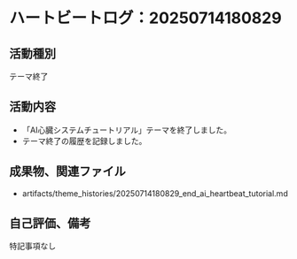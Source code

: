 # ハートビートログ：20250714180829

## 活動種別
テーマ終了

## 活動内容
- 「AI心臓システムチュートリアル」テーマを終了しました。
- テーマ終了の履歴を記録しました。

## 成果物、関連ファイル
- artifacts/theme_histories/20250714180829_end_ai_heartbeat_tutorial.md

## 自己評価、備考
特記事項なし
